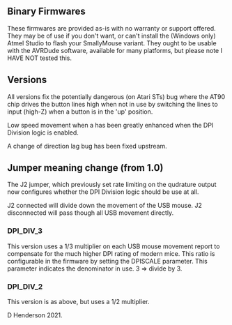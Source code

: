 ## Binary Firmwares

These firmwares are provided as-is with no warranty or support offered. They may be of use if you don't want, or can't install the (Windows only) Atmel Studio to flash your SmallyMouse variant. They ought to be usable with the AVRDude software, available for many platforms, but please note I HAVE NOT tested this.

## Versions

All versions fix the potentially dangerous (on Atari STs) bug where the AT90 chip drives the button lines high when not in use by switching the lines to input (high-Z) when a button is in the 'up' position.

Low speed movement when a has been greatly enhanced when the DPI Division logic is enabled.

A change of direction lag bug has been fixed upstream.

## Jumper meaning change (from 1.0)

The J2 jumper, which previously set rate limiting on the qudrature output now configures whether the DPI Division logic should be use at all.

J2 connected will divide down the movement of the USB mouse. J2 disconnected will pass though all USB movement directly.

### DPI_DIV_3

This version uses a 1/3 multiplier on each USB mouse movement report to compensate for the much higher DPI rating of modern mice. This ratio is configurable in the firmware by setting the DPISCALE parameter. This parameter indicates the denominator in use. 3 => divide by 3.

### DPI_DIV_2

This version is as above, but uses a 1/2 multiplier.

D Henderson 2021.

